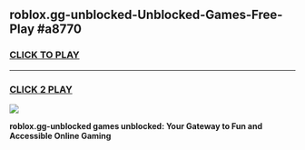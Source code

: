 
## roblox.gg-unblocked-Unblocked-Games-Free-Play #a8770
<h3>
<a href="https://us.freeplayer.one?title=roblox.gg-unblocked&ref=9M">CLICK TO PLAY</a></h3>
<hr>

<h3>
<a href="https://us.freeplayer.one?title=roblox.gg-unblocked&ref=9M">CLICK 2 PLAY</a>
  
</h3>

<a href="https://us.freeplayer.one?title=roblox.gg-unblocked&ref=9M"><img src="https://clearcache.store/games.png"></a>


**roblox.gg-unblocked games unblocked: Your Gateway to Fun and Accessible Online Gaming**
